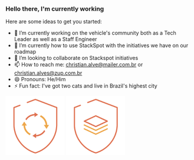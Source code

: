 ### Hello there, I'm currently working 

<!--
**christianalveszup/christianalveszup** is a ✨ _special_ ✨ repository because its `README.md` (this file) appears on your GitHub profile.
-->
Here are some ideas to get you started:

- 🔭 I’m currently working on the vehicle's community both as a Tech Leader as well as a Staff Engineer
- 🌱 I’m currently how to use StackSpot with the initiatives we have on our roadmap
- 👯 I’m looking to collaborate on Stackspot initiatives
- 📫 How to reach me: christian.alve@mailer.com.br or christian.alves@zup.com.br
- 😄 Pronouns: He/Him
- ⚡ Fun fact: I've got two cats and live in Brazil's highest city

<img src='badges/ssdlc.png' alt='badges/ssdlc.png' width='160px' />
<img src='badges/regulatorios.png' alt='badges/regulatorios.png' width='160px' />

